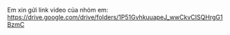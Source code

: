 Em xin gửi link video của nhóm em:
https://drive.google.com/drive/folders/1P51GvhkuuapeJ_wwCkvCISQHrgG1BzmC